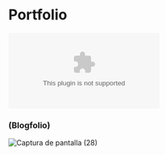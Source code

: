 # Portfolio
![](app-blogfolio.firebaseapp.com)
### (Blogfolio)

![Captura de pantalla (28)](https://user-images.githubusercontent.com/41123597/194403562-b21d983e-9898-4a7b-8b5a-d40f879a68ac.png)
